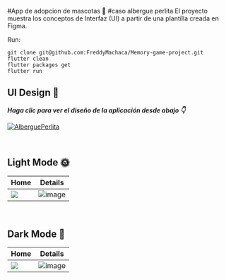 #App de adopcion de mascotas 🐶
#caso albergue perlita
El proyecto muestra los conceptos de Interfaz (UI) a partir de una plantilla creada en Figma.

Run:
```shell
git clone git@github.com:FreddyMachaca/Memory-game-project.git
flutter clean
flutter packages get
flutter run
```
## UI Design 🎨
***Haga clic para ver el diseño de la aplicación desde abajo
 👇***

[![AlberguePerlita](https://img.shields.io/badge/Wiggles-FIGMA-black.svg?style=for-the-badge&logo=figma)](https://www.figma.com/file/E5QQXI1xrceGIXVS3C1oX7/pet-app-figma?node-id=0%3A1)

<br />

## Light Mode 🌞

Home | Details
--- | --- | 
![](https://i.ibb.co/j9KCspT/imagen-2022-11-09-234340921.png) | ![image](https://user-images.githubusercontent.com/110005596/200995761-290d338a-c214-4978-b8ae-8c9433c1bf47.png)

<br />

## Dark Mode 🌚
Home | Details
--- | --- | 
![](https://i.ibb.co/LpPwMYy/imagen-2022-11-09-235142365.png) | ![image](https://i.ibb.co/9VTjCLQ/image.png)

<br />

